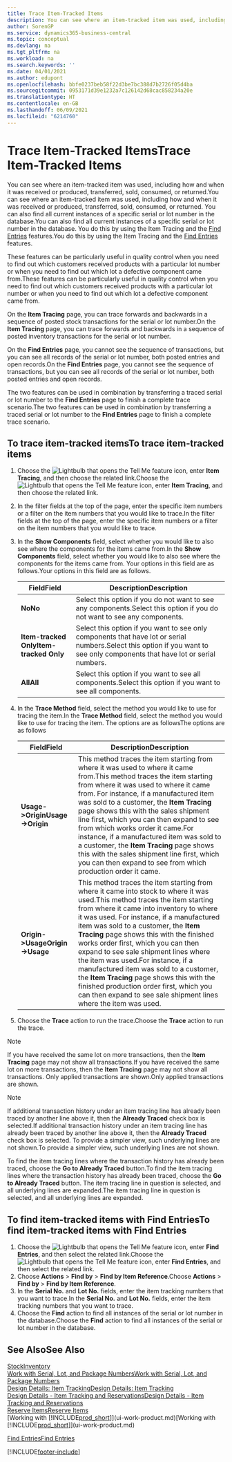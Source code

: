 ```yaml
---
title: Trace Item-Tracked Items
description: You can see where an item-tracked item was used, including how and when it was received or produced, transferred, sold, consumed, or returned. You can also find all current instances of a specific serial or lot number in the database. You do this by using the Item Tracing and the Find Entries features.
author: SorenGP
ms.service: dynamics365-business-central
ms.topic: conceptual
ms.devlang: na
ms.tgt_pltfrm: na
ms.workload: na
ms.search.keywords: ''
ms.date: 04/01/2021
ms.author: edupont
ms.openlocfilehash: bbfe0237beb58f22d3be7bc388d7b2726f05d4ba
ms.sourcegitcommit: 0953171d39e1232a7c126142d68cac858234a20e
ms.translationtype: HT
ms.contentlocale: en-GB
ms.lasthandoff: 06/09/2021
ms.locfileid: "6214760"
---
```

# <a name="trace-item-tracked-items"></a><span data-ttu-id="6d5f6-105">Trace Item-Tracked Items</span><span class="sxs-lookup"><span data-stu-id="6d5f6-105">Trace Item-Tracked Items</span></span>
<span data-ttu-id="6d5f6-106">You can see where an item-tracked item was used, including how and when it was received or produced, transferred, sold, consumed, or returned.</span><span class="sxs-lookup"><span data-stu-id="6d5f6-106">You can see where an item-tracked item was used, including how and when it was received or produced, transferred, sold, consumed, or returned.</span></span> <span data-ttu-id="6d5f6-107">You can also find all current instances of a specific serial or lot number in the database.</span><span class="sxs-lookup"><span data-stu-id="6d5f6-107">You can also find all current instances of a specific serial or lot number in the database.</span></span> <span data-ttu-id="6d5f6-108">You do this by using the Item Tracing and the [Find Entries](ui-find-entries.md) features.</span><span class="sxs-lookup"><span data-stu-id="6d5f6-108">You do this by using the Item Tracing and the [Find Entries](ui-find-entries.md) features.</span></span>  

<span data-ttu-id="6d5f6-109">These features can be particularly useful in quality control when you need to find out which customers received products with a particular lot number or when you need to find out which lot a defective component came from.</span><span class="sxs-lookup"><span data-stu-id="6d5f6-109">These features can be particularly useful in quality control when you need to find out which customers received products with a particular lot number or when you need to find out which lot a defective component came from.</span></span>  

 <span data-ttu-id="6d5f6-110">On the **Item Tracing** page, you can trace forwards and backwards in a sequence of posted stock transactions for the serial or lot number.</span><span class="sxs-lookup"><span data-stu-id="6d5f6-110">On the **Item Tracing** page, you can trace forwards and backwards in a sequence of posted inventory transactions for the serial or lot number.</span></span>  

 <span data-ttu-id="6d5f6-111">On the **Find Entries** page, you cannot see the sequence of transactions, but you can see all records of the serial or lot number, both posted entries and open records.</span><span class="sxs-lookup"><span data-stu-id="6d5f6-111">On the **Find Entries** page, you cannot see the sequence of transactions, but you can see all records of the serial or lot number, both posted entries and open records.</span></span>  

 <span data-ttu-id="6d5f6-112">The two features can be used in combination by transferring a traced serial or lot number to the **Find Entries** page to finish a complete trace scenario.</span><span class="sxs-lookup"><span data-stu-id="6d5f6-112">The two features can be used in combination by transferring a traced serial or lot number to the **Find Entries** page to finish a complete trace scenario.</span></span> <!-- For more information, see [Walkthrough: Tracing Serial-Lot Numbers](walkthrough-tracing-serial-lot-numbers.md).   -->

## <a name="to-trace-item-tracked-items"></a><span data-ttu-id="6d5f6-113">To trace item-tracked items</span><span class="sxs-lookup"><span data-stu-id="6d5f6-113">To trace item-tracked items</span></span>  

1.  <span data-ttu-id="6d5f6-114">Choose the ![Lightbulb that opens the Tell Me feature](media/ui-search/search_small.png "Tell me what you want to do") icon, enter **Item Tracing**, and then choose the related link.</span><span class="sxs-lookup"><span data-stu-id="6d5f6-114">Choose the ![Lightbulb that opens the Tell Me feature](media/ui-search/search_small.png "Tell me what you want to do") icon, enter **Item Tracing**, and then choose the related link.</span></span>  
2.  <span data-ttu-id="6d5f6-115">In the filter fields at the top of the page, enter the specific item numbers or a filter on the item numbers that you would like to trace.</span><span class="sxs-lookup"><span data-stu-id="6d5f6-115">In the filter fields at the top of the page, enter the specific item numbers or a filter on the item numbers that you would like to trace.</span></span>  
3.  <span data-ttu-id="6d5f6-116">In the **Show Components** field, select whether you would like to also see where the components for the items came from.</span><span class="sxs-lookup"><span data-stu-id="6d5f6-116">In the **Show Components** field, select whether you would like to also see where the components for the items came from.</span></span> <span data-ttu-id="6d5f6-117">Your options in this field are as follows.</span><span class="sxs-lookup"><span data-stu-id="6d5f6-117">Your options in this field are as follows.</span></span>  

    |<span data-ttu-id="6d5f6-118">Field</span><span class="sxs-lookup"><span data-stu-id="6d5f6-118">Field</span></span>|<span data-ttu-id="6d5f6-119">Description</span><span class="sxs-lookup"><span data-stu-id="6d5f6-119">Description</span></span>|  
    |----------------------------------|---------------------------------------|  
    |<span data-ttu-id="6d5f6-120">**No**</span><span class="sxs-lookup"><span data-stu-id="6d5f6-120">**No**</span></span>|<span data-ttu-id="6d5f6-121">Select this option if you do not want to see any components.</span><span class="sxs-lookup"><span data-stu-id="6d5f6-121">Select this option if you do not want to see any components.</span></span>|  
    |<span data-ttu-id="6d5f6-122">**Item-tracked Only**</span><span class="sxs-lookup"><span data-stu-id="6d5f6-122">**Item-tracked Only**</span></span>|<span data-ttu-id="6d5f6-123">Select this option if you want to see only components that have lot or serial numbers.</span><span class="sxs-lookup"><span data-stu-id="6d5f6-123">Select this option if you want to see only components that have lot or serial numbers.</span></span>|  
    |<span data-ttu-id="6d5f6-124">**All**</span><span class="sxs-lookup"><span data-stu-id="6d5f6-124">**All**</span></span>|<span data-ttu-id="6d5f6-125">Select this option if you want to see all components.</span><span class="sxs-lookup"><span data-stu-id="6d5f6-125">Select this option if you want to see all components.</span></span>|  

4.  <span data-ttu-id="6d5f6-126">In the **Trace Method** field, select the method you would like to use for tracing the item.</span><span class="sxs-lookup"><span data-stu-id="6d5f6-126">In the **Trace Method** field, select the method you would like to use for tracing the item.</span></span> <span data-ttu-id="6d5f6-127">The options are as follows</span><span class="sxs-lookup"><span data-stu-id="6d5f6-127">The options are as follows</span></span>  

    |<span data-ttu-id="6d5f6-128">Field</span><span class="sxs-lookup"><span data-stu-id="6d5f6-128">Field</span></span>|<span data-ttu-id="6d5f6-129">Description</span><span class="sxs-lookup"><span data-stu-id="6d5f6-129">Description</span></span>|  
    |----------------------------------|---------------------------------------|  
    |<span data-ttu-id="6d5f6-130">**Usage->Origin**</span><span class="sxs-lookup"><span data-stu-id="6d5f6-130">**Usage->Origin**</span></span>|<span data-ttu-id="6d5f6-131">This method traces the item starting from where it was used to where it came from.</span><span class="sxs-lookup"><span data-stu-id="6d5f6-131">This method traces the item starting from where it was used to where it came from.</span></span> <span data-ttu-id="6d5f6-132">For instance, if a manufactured item was sold to a customer, the **Item Tracing** page shows this with the sales shipment line first, which you can then expand to see from which works order it came.</span><span class="sxs-lookup"><span data-stu-id="6d5f6-132">For instance, if a manufactured item was sold to a customer, the **Item Tracing** page shows this with the sales shipment line first, which you can then expand to see from which production order it came.</span></span>|  
    |<span data-ttu-id="6d5f6-133">**Origin->Usage**</span><span class="sxs-lookup"><span data-stu-id="6d5f6-133">**Origin->Usage**</span></span>|<span data-ttu-id="6d5f6-134">This method traces the item starting from where it came into stock to where it was used.</span><span class="sxs-lookup"><span data-stu-id="6d5f6-134">This method traces the item starting from where it came into inventory to where it was used.</span></span> <span data-ttu-id="6d5f6-135">For instance, if a manufactured item was sold to a customer, the **Item Tracing** page shows this with the finished works order first, which you can then expand to see sale shipment lines where the item was used.</span><span class="sxs-lookup"><span data-stu-id="6d5f6-135">For instance, if a manufactured item was sold to a customer, the **Item Tracing** page shows this with the finished production order first, which you can then expand to see sale shipment lines where the item was used.</span></span>|  

5.  <span data-ttu-id="6d5f6-136">Choose the **Trace** action to run the trace.</span><span class="sxs-lookup"><span data-stu-id="6d5f6-136">Choose the **Trace** action to run the trace.</span></span>  

> [!NOTE]  
>  <span data-ttu-id="6d5f6-137">If you have received the same lot on more transactions, then the **Item Tracing** page may not show all transactions.</span><span class="sxs-lookup"><span data-stu-id="6d5f6-137">If you have received the same lot on more transactions, then the **Item Tracing** page may not show all transactions.</span></span> <span data-ttu-id="6d5f6-138">Only applied transactions are shown.</span><span class="sxs-lookup"><span data-stu-id="6d5f6-138">Only applied transactions are shown.</span></span>  

> [!NOTE]  
>  <span data-ttu-id="6d5f6-139">If additional transaction history under an item tracing line has already been traced by another line above it, then the **Already Traced** check box is selected.</span><span class="sxs-lookup"><span data-stu-id="6d5f6-139">If additional transaction history under an item tracing line has already been traced by another line above it, then the **Already Traced** check box is selected.</span></span> <span data-ttu-id="6d5f6-140">To provide a simpler view, such underlying lines are not shown.</span><span class="sxs-lookup"><span data-stu-id="6d5f6-140">To provide a simpler view, such underlying lines are not shown.</span></span>  
>   
>  <span data-ttu-id="6d5f6-141">To find the item tracing lines where the transaction history has already been traced, choose the **Go to Already Traced** button.</span><span class="sxs-lookup"><span data-stu-id="6d5f6-141">To find the item tracing lines where the transaction history has already been traced, choose the **Go to Already Traced** button.</span></span> <span data-ttu-id="6d5f6-142">The item tracing line in question is selected, and all underlying lines are expanded.</span><span class="sxs-lookup"><span data-stu-id="6d5f6-142">The item tracing line in question is selected, and all underlying lines are expanded.</span></span>  

## <a name="to-find-item-tracked-items-with-find-entries"></a><span data-ttu-id="6d5f6-143">To find item-tracked items with Find Entries</span><span class="sxs-lookup"><span data-stu-id="6d5f6-143">To find item-tracked items with Find Entries</span></span>  

1. <span data-ttu-id="6d5f6-144">Choose the ![Lightbulb that opens the Tell Me feature](media/ui-search/search_small.png "Tell me what you want to do") icon, enter **Find Entries**, and then select the related link.</span><span class="sxs-lookup"><span data-stu-id="6d5f6-144">Choose the ![Lightbulb that opens the Tell Me feature](media/ui-search/search_small.png "Tell me what you want to do") icon, enter **Find Entries**, and then select the related link.</span></span>  
2. <span data-ttu-id="6d5f6-145">Choose **Actions** > **Find by** > **Find by Item Reference**.</span><span class="sxs-lookup"><span data-stu-id="6d5f6-145">Choose **Actions** > **Find by** > **Find by Item Reference**.</span></span>
3. <span data-ttu-id="6d5f6-146">In the **Serial No.** and **Lot No.** fields, enter the item tracking numbers that you want to trace.</span><span class="sxs-lookup"><span data-stu-id="6d5f6-146">In the **Serial No.** and **Lot No.** fields, enter the item tracking numbers that you want to trace.</span></span>  
4. <span data-ttu-id="6d5f6-147">Choose the **Find** action to find all instances of the serial or lot number in the database.</span><span class="sxs-lookup"><span data-stu-id="6d5f6-147">Choose the **Find** action to find all instances of the serial or lot number in the database.</span></span>  

## <a name="see-also"></a><span data-ttu-id="6d5f6-148">See Also</span><span class="sxs-lookup"><span data-stu-id="6d5f6-148">See Also</span></span>

[<span data-ttu-id="6d5f6-149">Stock</span><span class="sxs-lookup"><span data-stu-id="6d5f6-149">Inventory</span></span>](inventory-manage-inventory.md)  
[<span data-ttu-id="6d5f6-150">Work with Serial, Lot, and Package Numbers</span><span class="sxs-lookup"><span data-stu-id="6d5f6-150">Work with Serial, Lot, and Package Numbers</span></span>](inventory-how-work-item-tracking.md)  
[<span data-ttu-id="6d5f6-151">Design Details: Item Tracking</span><span class="sxs-lookup"><span data-stu-id="6d5f6-151">Design Details: Item Tracking</span></span>](design-details-item-tracking.md)  
[<span data-ttu-id="6d5f6-152">Design Details - Item Tracking and Reservations</span><span class="sxs-lookup"><span data-stu-id="6d5f6-152">Design Details - Item Tracking and Reservations</span></span>](design-details-item-tracking-and-reservations.md)  
[<span data-ttu-id="6d5f6-153">Reserve Items</span><span class="sxs-lookup"><span data-stu-id="6d5f6-153">Reserve Items</span></span>](inventory-how-to-reserve-items.md)  
<span data-ttu-id="6d5f6-154">[Working with [!INCLUDE[prod_short](includes/prod_short.md)]](ui-work-product.md)</span><span class="sxs-lookup"><span data-stu-id="6d5f6-154">[Working with [!INCLUDE[prod_short](includes/prod_short.md)]](ui-work-product.md)</span></span>  
<!-- [Walkthrough: Tracing Serial-Lot Numbers](walkthrough-tracing-serial-lot-numbers.md)   -->
[<span data-ttu-id="6d5f6-155">Find Entries</span><span class="sxs-lookup"><span data-stu-id="6d5f6-155">Find Entries</span></span>](ui-find-entries.md)  


[!INCLUDE[footer-include](includes/footer-banner.md)]